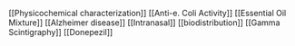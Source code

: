 [[Physicochemical characterization]]
[[Anti-e. Coli Activity]]
[[Essential Oil Mixture]]
[[Alzheimer disease]]
[[Intranasal]]
[[biodistribution]]
[[Gamma Scintigraphy]]
[[Donepezil]]
